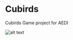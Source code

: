 # Cubirds
Cubirds Game project for AEDI

![alt text](https://1.bp.blogspot.com/-iaQVuMDUyGU/YR-uFce0vaI/AAAAAAAAKNM/el35-TtBJ6QZzJezbhWe4qeF3-t1Ze8dwCLcBGAsYHQ/s1920/fd4e9a70342567.5bbbb455ed718.png "Cubirds")

